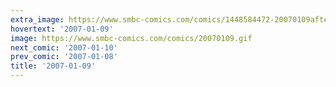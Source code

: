 ```yaml
---
extra_image: https://www.smbc-comics.com/comics/1448584472-20070109after.png
hovertext: '2007-01-09'
image: https://www.smbc-comics.com/comics/20070109.gif
next_comic: '2007-01-10'
prev_comic: '2007-01-08'
title: '2007-01-09'
---
```


